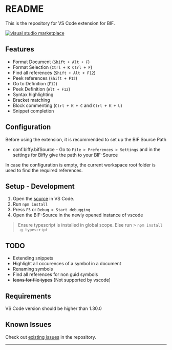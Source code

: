 # README

This is the repository for VS Code extension for BIF.

[![visual studio marketplace](https://vsmarketplacebadge.apphb.com/version-short/spoorthi.biffy.svg)](https://marketplace.visualstudio.com/items?itemName=spoorthi.biffy)


## Features

* Format Document (`Shift + Alt + F`)
* Format Selection (`Ctrl + K Ctrl + F`)
* Find all references (`Shift + Alt + F12`)
* Peek references (`Shift + F12`)
* Go to Definition (`F12`)
* Peek Definition (`Alt + F12`)
* Syntax highlighting 
* Bracket matching 
* Block commenting (`Ctrl + K + C` and `Ctrl + K + U`)
* Snippet completion


## Configuration
Before using the extension, it is recommended to set up the BIF Source Path
* conf.biffy.bifSource -
Go to `File > Preferences > Settings` and in the settings for Biffy give the path to your BIF-Source

In case the configuration is empty, the current workspace root folder is used to find the required references.


## Setup - Development

1. Open the [source](https://github.com/spoon611/Biffy) in VS Code.
2. Run `npm install`
3. Press `F5` or `Debug > Start debugging`
4. Open the BIF-Source in the newly opened instance of vscode

> Ensure typescript is installed in global scope. Else run >  `npm install -g typescript`


## TODO

* Extending snippets
* Highlight all occurences of a symbol in a document
* Renaming symbols
* Find all references for non guid symbols
* ~~Icons for file types~~ [Not supported by vscode]


## Requirements

VS Code version should be higher than 1.30.0


## Known Issues

Check out [existing issues](https://github.com/spoon611/Biffy/issues) in the repository.

-----------------------------------------------------------------------------------------------------------

